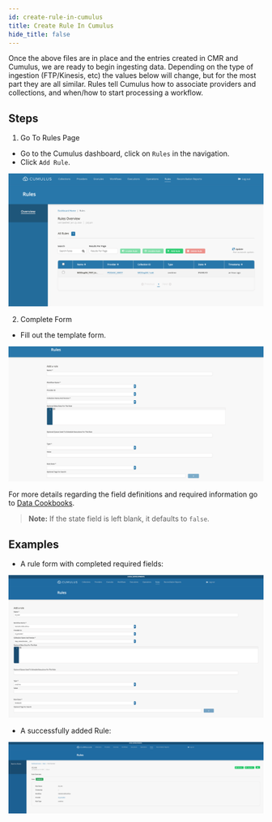 ```yaml
---
id: create-rule-in-cumulus
title: Create Rule In Cumulus
hide_title: false
---
```


Once the above files are in place and the entries created in CMR and Cumulus, we are ready to begin ingesting data. Depending on the type of ingestion (FTP/Kinesis, etc) the values below will change, but for the most part they are all similar. Rules tell Cumulus how to associate providers and collections, and when/how to start processing a workflow.

## Steps
<!-- markdownlint-disable MD029 -->
1. Go To Rules Page

* Go to the Cumulus dashboard, click on `Rules` in the navigation.
* Click `Add Rule`.

![Screenshot of Rules page](../assets/cd_rules_page.png)

2. Complete Form
<!-- markdownlint-enable MD029 -->

* Fill out the template form.

![Screenshot of a Rules template for adding a new rule](../assets/cd_add_rule_form_blank.png)

For more details regarding the field definitions and required information go to [Data Cookbooks](https://nasa.github.io/cumulus/docs/data-cookbooks/setup#rules).

> **Note:** If the state field is left blank, it defaults to `false`.

## Examples

* A rule form with completed required fields:

![Screenshot of a completed rule form](../assets/cd_add_rule_filled.png)

* A successfully added Rule:

![Screenshot of created rule](../assets/cd_add_rule_overview.png)
